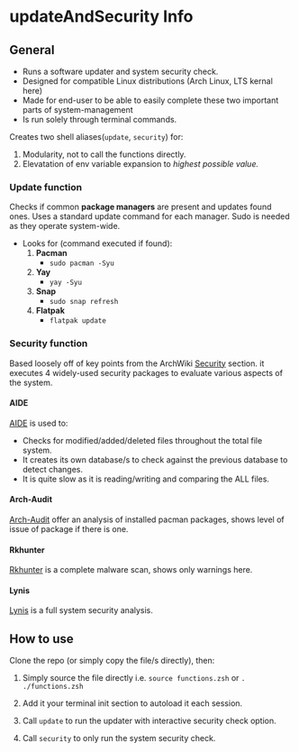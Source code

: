 # updateAndSecurity Info

## General
* Runs a software updater and system security check.
* Designed for compatible Linux distributions (Arch Linux, LTS kernal here)
* Made for end-user to be able to easily complete these two important parts of system-management
* Is run solely through terminal commands.

Creates two shell aliases(`update`, `security`) for:
1. Modularity, not to call the functions directly.
2. Elevatation of env variable expansion to *highest possible value.*

### Update function
Checks if common **package managers** are present and updates found ones.
Uses a standard update command for each manager. Sudo is needed as they operate system-wide.
* Looks for (command executed if found):
    1. **Pacman**
        * `sudo pacman -Syu`
    2. **Yay**
        * `yay -Syu`
    3. **Snap**
        * `sudo snap refresh`
    4. **Flatpak**
        * `flatpak update`

### Security function
Based loosely off of key points from the ArchWiki [Security](https://wiki.archlinux.org/title/Security) section.
it executes 4 widely-used security packages to evaluate various aspects of the system.
#### AIDE
[AIDE](https://aide.github.io/) 
is used to:
* Checks for modified/added/deleted files throughout the total file system.
* It creates its own database/s to check against the previous database to detect changes.
* It is quite slow as it is reading/writing and comparing the ALL files.
#### Arch-Audit
[Arch-Audit](https://github.com/ilpianista/arch-audit)
offer an analysis of installed pacman packages, shows level of issue of package if there is one.
#### Rkhunter
[Rkhunter](http://rkhunter.sourceforge.net/)
is a complete malware scan, shows only warnings here.
#### Lynis
[Lynis](https://github.com/CISOfy/Lynis)
is a full system security analysis.

## How to use
Clone the repo (or simply copy the file/s directly), then:
1. Simply source the file directly i.e. `source functions.zsh` or `. ./functions.zsh`
2. Add it your terminal init section to autoload it each session.

3. Call `update` to run the updater with interactive security check option.
4. Call `security` to only run the system security check.
